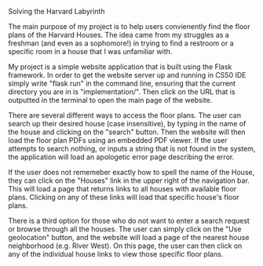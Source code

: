 Solving the Harvard Labyrinth

The main purpose of my project is to help users convienently find the floor plans of the Harvard Houses. The idea came
from my struggles as a freshman (and even as a sophomore!) in trying to find a restroom or a specific room in a house that
I was unfamiliar with.

My project is a simple website application that is built using the Flask framework. In order to get the website server
up and running in CS50 IDE simply write "flask run" in the command line, ensuring that the current directory you are in
is "implementation/". Then click on the URL that is outputted in the terminal to open the main page of the website.

There are several different ways to access the floor plans. The user can search up their desired house (case insensitive),
by typing in the name of the house and clicking on the "search" button. Then the website will then load the floor plan PDFs
using an embedded PDF viewer. If the user attempts to search nothing, or inputs a string that is not found in the system, the
application will load an apologetic error page describing the error.

If the user does not rememeber exactly how to spell the name of the House, they can click on the "Houses" link in the upper
right of the navigation bar. This will load a page that returns links to all houses with available floor plans. Clicking
on any of these links will load that specific house's floor plans.

There is a third option for those who do not want to enter a search request or browse through all the houses. The user
can simply click on the "Use geolocation" button, and the website will load a page of the nearest house neighborhood (e.g. River
West). On this page, the user can then click on any of the individual house links to view those specific floor plans.

